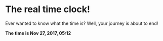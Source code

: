 # The real time clock!

Ever wanted to know what the time is? Well, your journey is about to end!

**The time is Nov 27, 2017, 05:12**